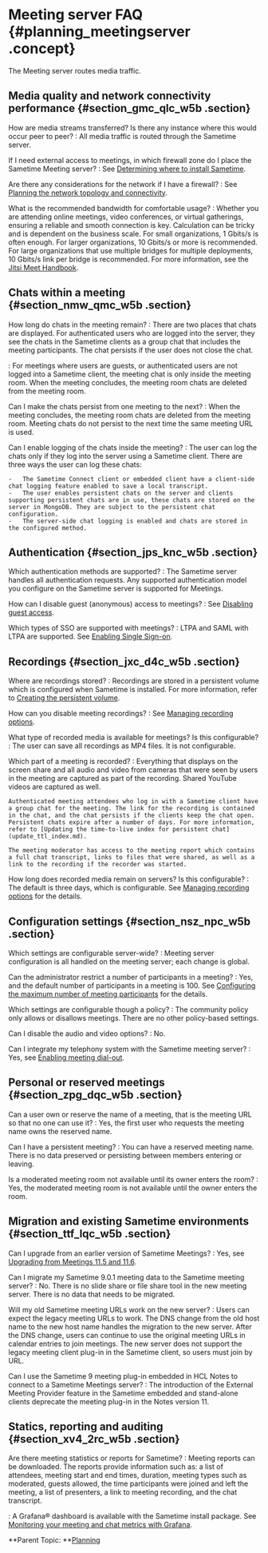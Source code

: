 # Meeting server FAQ {#planning_meetingserver .concept}

The Meeting server routes media traffic.

## Media quality and network connectivity performance {#section_gmc_qlc_w5b .section}

How are media streams transferred? Is there any instance where this would occur peer to peer?
:   All media traffic is routed through the Sametime server.

If I need external access to meetings, in which firewall zone do I place the Sametime Meeting server?
:   See [Determining where to install Sametime](topology_turn.md).

Are there any considerations for the network if I have a firewall?
:   See [Planning the network topology and connectivity](topology.md).

What is the recommended bandwidth for comfortable usage?
:   Whether you are attending online meetings, video conferences, or virtual gatherings, ensuring a reliable and smooth connection is key. Calculation can be tricky and is dependent on the business scale. For small organizations, 1 Gbits/s is often enough. For larger organizations, 10 Gbits/s or more is recommended. For large organizations that use multiple bridges for multiple deployments, 10 Gbits/s link per bridge is recommended. For more information, see the [Jitsi Meet Handbook](https://jitsi.github.io/handbook/docs/devops-guide/devops-guide-requirements).

## Chats within a meeting {#section_nmw_qmc_w5b .section}

How long do chats in the meeting remain?
:   There are two places that chats are displayed. For authenticated users who are logged into the server, they see the chats in the Sametime clients as a group chat that includes the meeting participants. The chat persists if the user does not close the chat.

:   For meetings where users are guests, or authenticated users are not logged into a Sametime client, the meeting chat is only inside the meeting room. When the meeting concludes, the meeting room chats are deleted from the meeting room.

Can I make the chats persist from one meeting to the next?
:   When the meeting concludes, the meeting room chats are deleted from the meeting room. Meeting chats do not persist to the next time the same meeting URL is used.

Can I enable logging of the chats inside the meeting?
:   The user can log the chats only if they log into the server using a Sametime client. There are three ways the user can log these chats:

    -   The Sametime Connect client or embedded client have a client-side chat logging feature enabled to save a local transcript.
    -   The user enables persistent chats on the server and clients supporting persistent chats are in use, these chats are stored on the server in MongoDB. They are subject to the persistent chat configuration.
    -   The server-side chat logging is enabled and chats are stored in the configured method.

## Authentication {#section_jps_knc_w5b .section}

Which authentication methods are supported?
:   The Sametime server handles all authentication requests. Any supported authentication model you configure on the Sametime server is supported for Meetings.

How can I disable guest \(anonymous\) access to meetings?
:   See [Disabling guest access](disable_guest_access.md).

Which types of SSO are supported with meetings?
:   LTPA and SAML with LTPA are supported. See [Enabling Single Sign-on](enabling_sso.md).

## Recordings {#section_jxc_d4c_w5b .section}

Where are recordings stored?
:   Recordings are stored in a persistent volume which is configured when Sametime is installed. For more information, refer to [Creating the persistent volume](t_meetings_recordings.md).

How can you disable meeting recordings?
:   See [Managing recording options](recording.md).

What type of recorded media is available for meetings? Is this configurable?
:   The user can save all recordings as MP4 files. It is not configurable.

Which part of a meeting is recorded?
:   Everything that displays on the screen share and all audio and video from cameras that were seen by users in the meeting are captured as part of the recording. Shared YouTube videos are captured as well.

    Authenticated meeting attendees who log in with a Sametime client have a group chat for the meeting. The link for the recording is contained in the chat, and the chat persists if the clients keep the chat open. Persistent chats expire after a number of days. For more information, refer to [Updating the time-to-live index for persistent chat](update_ttl_index.md).

    The meeting moderator has access to the meeting report which contains a full chat transcript, links to files that were shared, as well as a link to the recording if the recorder was started.

How long does recorded media remain on servers? Is this configurable?
:   The default is three days, which is configurable. See [Managing recording options](recording.md) for the details.

## Configuration settings {#section_nsz_npc_w5b .section}

Which settings are configurable server-wide?
:   Meeting server configuration is all handled on the meeting server; each change is global.

Can the administrator restrict a number of participants in a meeting?
:   Yes, and the default number of participants in a meeting is 100. See [Configuring the maximum number of meeting participants](meetings_configuring_max.md) for the details.

Which settings are configurable though a policy?
:   The community policy only allows or disallows meetings. There are no other policy-based settings.

Can I disable the audio and video options?
:   No.

Can I integrate my telephony system with the Sametime meeting server?
:   Yes, see [Enabling meeting dial-out](enable_dial_out.md).

## Personal or reserved meetings {#section_zpg_dqc_w5b .section}

Can a user own or reserve the name of a meeting, that is the meeting URL so that no one can use it?
:   Yes, the first user who requests the meeting name owns the reserved name.

Can I have a persistent meeting?
:   You can have a reserved meeting name. There is no data preserved or persisting between members entering or leaving.

Is a moderated meeting room not available until its owner enters the room?
:   Yes, the moderated meeting room is not available until the owner enters the room.

## Migration and existing Sametime environments {#section_ttf_lqc_w5b .section}

Can I upgrade from an earlier version of Sametime Meetings?
:   Yes, see [Upgrading from Meetings 11.5 and 11.6](upgrading_meetings.md).

Can I migrate my Sametime 9.0.1 meeting data to the Sametime meeting server?
:   No. There is no slide share or file share tool in the new meeting server. There is no data that needs to be migrated.

Will my old Sametime meeting URLs work on the new server?
:   Users can expect the legacy meeting URLs to work. The DNS change from the old host name to the new host name handles the migration to the new server. After the DNS change, users can continue to use the original meeting URLs in calendar entries to join meetings. The new server does not support the legacy meeting client plug-in in the Sametime client, so users must join by URL.

Can I use the Sametime 9 meeting plug-in embedded in HCL Notes to connect to a Sametime Meetings server?
:   The introduction of the External Meeting Provider feature in the Sametime embedded and stand-alone clients deprecate the meeting plug-in in the Notes version 11.

## Statics, reporting and auditing {#section_xv4_2rc_w5b .section}

Are there meeting statistics or reports for Sametime?
:   Meeting reports can be downloaded. The reports provide information such as: a list of attendees, meeting start and end times, duration, meeting types such as moderated, guests allowed, the time participants were joined and left the meeting, a list of presenters, a link to meeting recording, and the chat transcript.

:   A Grafana® dashboard is available with the Sametime install package. See [Monitoring your meeting and chat metrics with Grafana](adminui_grafana_overview.md).

**Parent Topic: **[Planning](planning.md)


